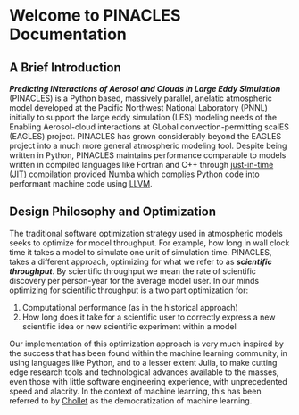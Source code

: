 # Welcome to PINACLES Documentation

## A Brief Introduction

 ***Predicting INteractions of Aerosol and Clouds in Large Eddy Simulation*** (PINACLES) is a Python based, massively parallel, anelatic atmospheric model developed at the Pacific Northwest National Laboratory (PNNL) initially to support the large eddy simulation (LES) modeling needs of the Enabling Aerosol-cloud interactions at GLobal convection-permitting scalES (EAGLES) project. PINACLES has grown considerably beyond the EAGLES project into a much more general atmospheric modeling tool. Despite being written in Python, PINACLES maintains performance comparable to models written in compiled languages like Fortran and C++ through [just-in-time (JIT)](https://en.wikipedia.org/wiki/Just-in-time_compilation) compilation provided [Numba](https://numba.pydata.org/) which complies Python code into performant machine code using [LLVM](https://llvm.org/).

## Design Philosophy and Optimization

The traditional software optimization strategy used in atmospheric models seeks to optimize for model throughput. For example, how long in wall clock time it takes a model to simulate one unit of simulation time. PINACLES, takes a different approach, optimizing for what we refer to as ***scientific throughput***. By scientific throughput we mean the rate of scientific discovery per person-year for the average model user. In our minds optimizing for scientific throughput is a two part optimization for: 

1. Computational performance (as in the historical approach)
2. How long does it take for a scientific user to correctly express a new scientific idea or new scientific experiment within a model

Our implementation of this optimization approach is very much inspired by the success that has been found within the machine learning community, in using languages like Python, and to a lesser extent Julia, to make cutting edge research tools and technological advances available to the masses, even those with little software engineering experience, with unprecedented speed and alacrity. In the context of machine learning, this has been referred to by [Chollet](https://dl.acm.org/doi/10.5555/3203489) as the democratization of machine learning. 


